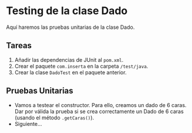 # Testing de la clase Dado

Aquí haremos las pruebas unitarias de la clase Dado.

## Tareas

1. Añadir las dependencias de JUnit al ``pom.xml``.
2. Crear el paquete `com.inserta` en la carpeta `/test/java`.
3. Crear la clase ``DadoTest`` en el paquete anterior.


## Pruebas Unitarias

- Vamos a testear el constructor. Para ello, creamos un dado de 6 caras. Dar por válida la prueba si se crea correctamente un Dado de 6 caras (usando el método ``.getCaras()``).
- Siguiente...

